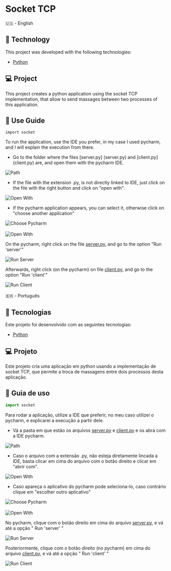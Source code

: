 <h1> Socket TCP</h1>

🇺🇸 - English

## 🚀 Technology

This project was developed with the following technologies:

- [Python](https://www.python.org/)

## 💻 Project

This project creates a python application using the socket TCP implementation, that allow to send massages between two processes of this application.

## 📖 Use Guide

```
import socket
```

To run the application, use the IDE you prefer, in my case I used pycharm, and I will explain the execution from there.

- Go to the folder where the files [server.py] (server.py) and [client.py] (client.py) are, and open them with the pycharm IDE.

<img alt="Path" title="Path" src="./images/path.png" />

- If the file with the extension .py, is not directly linked to IDE, just click on the file with the right button and click on "open with".

<img alt="Open With" title="Open With" src="./images/open_with.png" />

- If the pycharm application appears, you can select it, otherwise click on "choose another application"

<img alt="Choose Pycharm" title="Choose Pycharm" src="./images/choose_pycharm.png" />
<br><br>
<img alt="Open With" title="Open With" src="./images/pycharm_app.png" />

On the pycharm, right click on the file [server.py](server.py), and go to the option "Run 'server'"

<img alt="Run Server" title="Run Server" src="./images/run_server.png" />

Afterwards, right click (on the pycharm) on file [client.py](client.py), and go to the option "Run 'client'"

<img alt="Run Client" title="Run Client" src="./images/run_client.png" />
<br><br>
🇧🇷 - Português

## 🚀 Tecnologias

Este projeto foi desenvolvido com as seguintes tecnologias:

- [Python](https://www.python.org/)

## 💻 Projeto

Este projeto cria uma aplicação em python usando a implementação de socket TCP, que permite a troca de massagens entre dois processos desta aplicação.

## 📖 Guia de uso

```py
import socket
```

Para rodar a aplicação, utilize a IDE que preferir, no meu caso utilizei o pycharm, e explicarei a execução a partir dele.


- Vá a pasta em que estão os arquivos [server.py](server.py) e [client.py](client.py) e os abra com a IDE pycharm.

<img alt="Path" title="Path" src="./images/path.png" />

- Caso o arquivo com a extensão .py, não esteja diretamente lincada a IDE, basta clicar em cima do arquivo com o botão direito e clicar em "abrir com".

<img alt="Open With" title="Open With" src="./images/open_with.png" />

- Caso apareça o aplicativo do pycharm pode seleciona-lo, caso contrário clique em "escolher outro aplicativo"

<img alt="Choose Pycharm" title="Choose Pycharm" src="./images/choose_pycharm.png" />
<br><br>
<img alt="Open With" title="Open With" src="./images/pycharm_app.png" />

No pycharm, clique com o botão direito em cima do arquivo [server.py](server.py), e vá até a opção " Run 'server' "

<img alt="Run Server" title="Run Server" src="./images/run_server.png" />

Posteriormente, clique com o botão direito (no pycharm) em cima do arquivo [client.py](client.py), e vá até a opção " Run 'client' "

<img alt="Run Client" title="Run Client" src="./images/run_client.png" />